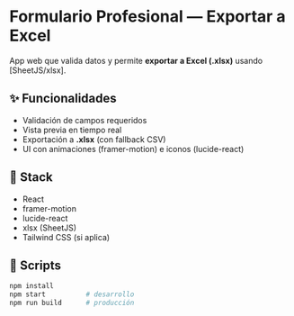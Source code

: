 # Formulario Profesional — Exportar a Excel

App web que valida datos y permite **exportar a Excel (.xlsx)** usando [SheetJS/xlsx].

## ✨ Funcionalidades
- Validación de campos requeridos
- Vista previa en tiempo real
- Exportación a **.xlsx** (con fallback CSV)
- UI con animaciones (framer-motion) e iconos (lucide-react)

## 🧰 Stack
- React
- framer-motion
- lucide-react
- xlsx (SheetJS)
- Tailwind CSS (si aplica)

## 🚀 Scripts
```bash
npm install
npm start          # desarrollo
npm run build      # producción

